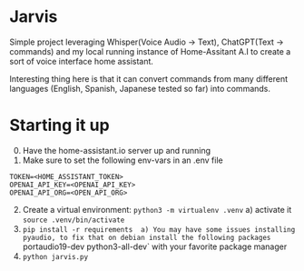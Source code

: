 # Jarvis
Simple project leveraging Whisper(Voice Audio -> Text), ChatGPT(Text -> commands) and my local running instance of Home-Assitant A.I to create a sort of voice interface home assistant. 

Interesting thing here is that it can convert commands from many different languages (English, Spanish, Japanese tested so far) into commands.

# Starting it up
0) Have the home-assistant.io server up and running
1) Make sure to set the following env-vars in an .env file
```
TOKEN=<HOME_ASSISTANT_TOKEN>
OPENAI_API_KEY=<OPENAI_API_KEY>
OPENAI_API_ORG=<OPEN_API_ORG>
```
2) Create a virtual environment: `python3 -m virtualenv .venv`
  a) activate it `source .venv/bin/activate`
3) `pip install -r requirements 
  a) You may have some issues installing pyaudio, to fix that on debian install the following packages `portaudio19-dev python3-all-dev` with your favorite package manager
4) `python jarvis.py`
